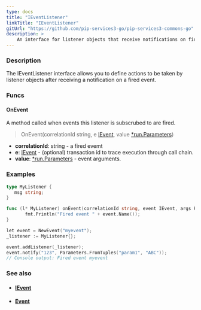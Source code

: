 ```yaml
---
type: docs
title: "IEventListener"
linkTitle: "IEventListener"
gitUrl: "https://github.com/pip-services3-go/pip-services3-commons-go"
description: > 
    An interface for listener objects that receive notifications on fired events.
---
```


### Description

The IEventListener interface allows you to define actions to be taken by listener objects after receiving a notification on a fired event.

### Funcs

#### OnEvent
A method called when events this listener is subscrubed to are fired.

> OnEvent(correlationId string, e [IEvent](../ievent), value [*run.Parameters](../../run/parameters))

- **correlationId**: string - a fired evemt
- **e**: [IEvent](../ievent) - (optional) transaction id to trace execution through call chain.
- **value**: [*run.Parameters](../../run/parameters) - event arguments.

### Examples

```go
type MyListener {
   msg string;
}

func (l* MyListener) onEvent(correlationId string, event IEvent, args Parameters) {
       fmt.Println("Fired event " + event.Name());
}

let event = NewEvent("myevent");
_listener := MyListener{};

event.addListener(_listener);
event.notify("123", Parameters.FromTuples("param1", "ABC"));
// Console output: Fired event myevent

```

### See also
- #### [IEvent](../ievent)
- #### [Event](../event)

